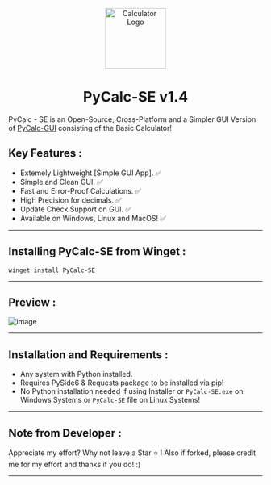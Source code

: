 <p align="center">
  <img src="https://github.com/Chill-Astro/PyCalc-SE/blob/main/PyCalc-SE.ico" width="120px" height="120px" alt="Calculator Logo">
</p>
<h1 align="center">PyCalc-SE v1.4</h1>

PyCalc - SE is an Open-Source, Cross-Platform and a Simpler GUI Version of [PyCalc-GUI](https://github.com/Chill-Astro/PyCalc-GUI) consisting of the Basic Calculator!
 
## Key Features :

- Extemely Lightweight [Simple GUI App]. ✅
- Simple and Clean GUI. ✅
- Fast and Error-Proof Calculations. ✅
- High Precision for decimals. ✅
- Update Check Support on GUI. ✅
- Available on Windows, Linux and MacOS! ✅

---

## Installing PyCalc-SE from Winget :

    winget install PyCalc-SE
    
---

## Preview :

![image](https://github.com/user-attachments/assets/76a5953d-d31e-4a58-9a31-d533e51540e1)

---
    
## Installation and Requirements :

- Any system with Python installed.
- Requires PySide6 & Requests package to be installed via pip!
- No Python installation needed if using Installer or `PyCalc-SE.exe` on Windows Systems or `PyCalc-SE` file on Linux Systems!

---

## Note from Developer :

Appreciate my effort? Why not leave a Star ⭐ ! Also if forked, please credit me for my effort and thanks if you do! :)

---
